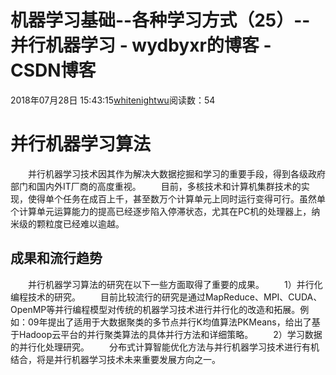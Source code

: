 # 机器学习基础--各种学习方式（25）--并行机器学习 - wydbyxr的博客 - CSDN博客
2018年07月28日 15:43:15[whitenightwu](https://me.csdn.net/wydbyxr)阅读数：54
# 并行机器学习算法
　　并行机器学习技术因其作为解决大数据挖掘和学习的重要手段，得到各级政府部门和国内外IT厂商的高度重视。 
　　目前，多核技术和计算机集群技术的实现，使得单个任务在成百上千，甚至数万个计算单元上同时运行变得可行。虽然单个计算单元运算能力的提高已经逐步陷入停滞状态，尤其在PC机的处理器上，纳米级的颗粒度已经难以逾越。
## 成果和流行趋势
　　并行机器学习算法的研究在以下一些方面取得了重要的成果。 
　　1）并行化编程技术的研究。 
　　目前比较流行的研究是通过MapReduce、MPI、CUDA、OpenMP等并行编程模型对传统的机器学习技术进行并行化的改造和拓展。例如：09年提出了适用于大数据聚类的多节点并行K均值算法PKMeans，给出了基于Hadoop云平台的并行聚类算法的具体并行方法和详细策略。
　　2）学习数据的并行化处理研究。 
　　分布式计算智能优化方法与并行机器学习技术进行有机结合，将是并行机器学习技术未来重要发展方向之一。
